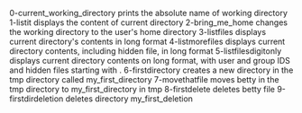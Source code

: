 0-current_working_directory prints the absolute name of working directory
1-listit displays the content of current directory
2-bring_me_home changes the working directory to the user's home directory
3-listfiles displays current directory's contents in long format
4-listmorefiles displays current directory contents, including hidden file, in long format
5-listfilesdigitonly displays current directory contents on long format, with user and group IDS and hidden files starting with .
6-firstdirectory creates a new directory in the tmp directory called my_first_directory
7-movethatfile moves betty in the tmp directory to my_first_directory in tmp
8-firstdelete deletes betty file
9-firstdirdeletion deletes directory my_first_deletion
